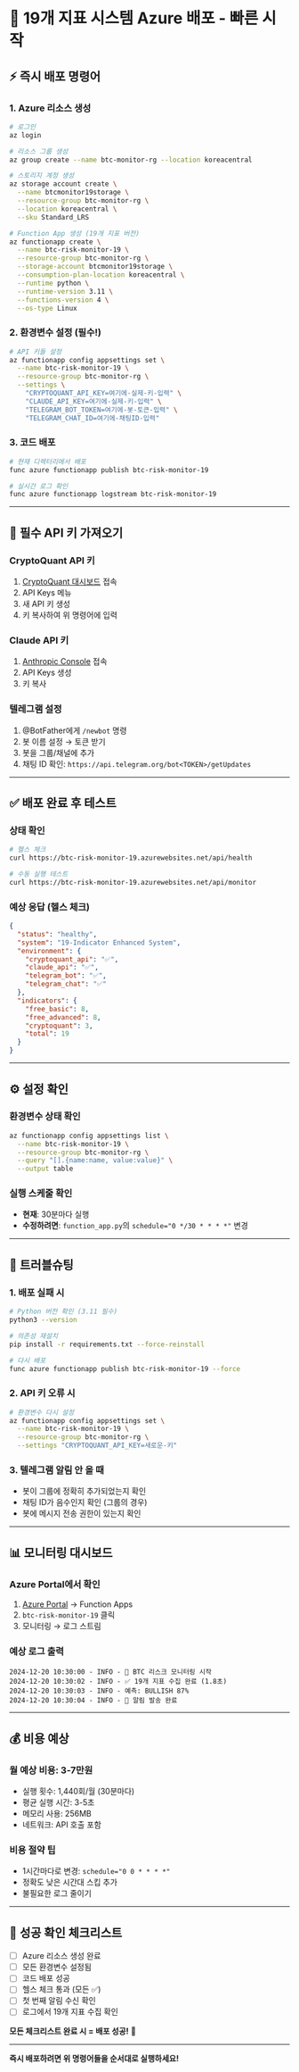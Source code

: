 # 🚀 19개 지표 시스템 Azure 배포 - 빠른 시작

## ⚡ 즉시 배포 명령어

### 1. Azure 리소스 생성
```bash
# 로그인
az login

# 리소스 그룹 생성
az group create --name btc-monitor-rg --location koreacentral

# 스토리지 계정 생성
az storage account create \
  --name btcmonitor19storage \
  --resource-group btc-monitor-rg \
  --location koreacentral \
  --sku Standard_LRS

# Function App 생성 (19개 지표 버전)
az functionapp create \
  --name btc-risk-monitor-19 \
  --resource-group btc-monitor-rg \
  --storage-account btcmonitor19storage \
  --consumption-plan-location koreacentral \
  --runtime python \
  --runtime-version 3.11 \
  --functions-version 4 \
  --os-type Linux
```

### 2. 환경변수 설정 (필수!)
```bash
# API 키들 설정
az functionapp config appsettings set \
  --name btc-risk-monitor-19 \
  --resource-group btc-monitor-rg \
  --settings \
    "CRYPTOQUANT_API_KEY=여기에-실제-키-입력" \
    "CLAUDE_API_KEY=여기에-실제-키-입력" \
    "TELEGRAM_BOT_TOKEN=여기에-봇-토큰-입력" \
    "TELEGRAM_CHAT_ID=여기에-채팅ID-입력"
```

### 3. 코드 배포
```bash
# 현재 디렉터리에서 배포
func azure functionapp publish btc-risk-monitor-19

# 실시간 로그 확인
func azure functionapp logstream btc-risk-monitor-19
```

---

## 🔑 필수 API 키 가져오기

### CryptoQuant API 키
1. [CryptoQuant 대시보드](https://cryptoquant.com/dashboard) 접속
2. API Keys 메뉴
3. 새 API 키 생성
4. 키 복사하여 위 명령어에 입력

### Claude API 키
1. [Anthropic Console](https://console.anthropic.com/) 접속
2. API Keys 생성
3. 키 복사

### 텔레그램 설정
1. @BotFather에게 `/newbot` 명령
2. 봇 이름 설정 → 토큰 받기
3. 봇을 그룹/채널에 추가
4. 채팅 ID 확인: `https://api.telegram.org/bot<TOKEN>/getUpdates`

---

## ✅ 배포 완료 후 테스트

### 상태 확인
```bash
# 헬스 체크
curl https://btc-risk-monitor-19.azurewebsites.net/api/health

# 수동 실행 테스트
curl https://btc-risk-monitor-19.azurewebsites.net/api/monitor
```

### 예상 응답 (헬스 체크)
```json
{
  "status": "healthy",
  "system": "19-Indicator Enhanced System",
  "environment": {
    "cryptoquant_api": "✅",
    "claude_api": "✅", 
    "telegram_bot": "✅",
    "telegram_chat": "✅"
  },
  "indicators": {
    "free_basic": 8,
    "free_advanced": 8,
    "cryptoquant": 3,
    "total": 19
  }
}
```

---

## ⚙️ 설정 확인

### 환경변수 상태 확인
```bash
az functionapp config appsettings list \
  --name btc-risk-monitor-19 \
  --resource-group btc-monitor-rg \
  --query "[].{name:name, value:value}" \
  --output table
```

### 실행 스케줄 확인
- **현재**: 30분마다 실행
- **수정하려면**: `function_app.py`의 `schedule="0 */30 * * * *"` 변경

---

## 🚨 트러블슈팅

### 1. 배포 실패 시
```bash
# Python 버전 확인 (3.11 필수)
python3 --version

# 의존성 재설치  
pip install -r requirements.txt --force-reinstall

# 다시 배포
func azure functionapp publish btc-risk-monitor-19 --force
```

### 2. API 키 오류 시
```bash
# 환경변수 다시 설정
az functionapp config appsettings set \
  --name btc-risk-monitor-19 \
  --resource-group btc-monitor-rg \
  --settings "CRYPTOQUANT_API_KEY=새로운-키"
```

### 3. 텔레그램 알림 안 올 때
- 봇이 그룹에 정확히 추가되었는지 확인
- 채팅 ID가 음수인지 확인 (그룹의 경우)
- 봇에 메시지 전송 권한이 있는지 확인

---

## 📊 모니터링 대시보드

### Azure Portal에서 확인
1. [Azure Portal](https://portal.azure.com) → Function Apps
2. `btc-risk-monitor-19` 클릭
3. 모니터링 → 로그 스트림

### 예상 로그 출력
```
2024-12-20 10:30:00 - INFO - 🚀 BTC 리스크 모니터링 시작
2024-12-20 10:30:02 - INFO - ✅ 19개 지표 수집 완료 (1.8초)
2024-12-20 10:30:03 - INFO - 예측: BULLISH 87%
2024-12-20 10:30:04 - INFO - 📨 알림 발송 완료
```

---

## 💰 비용 예상

### 월 예상 비용: **3-7만원**
- 실행 횟수: 1,440회/월 (30분마다)
- 평균 실행 시간: 3-5초
- 메모리 사용: 256MB
- 네트워크: API 호출 포함

### 비용 절약 팁
- 1시간마다로 변경: `schedule="0 0 * * * *"`
- 정확도 낮은 시간대 스킵 추가
- 불필요한 로그 줄이기

---

## 🎯 성공 확인 체크리스트

- [ ] Azure 리소스 생성 완료
- [ ] 모든 환경변수 설정됨 
- [ ] 코드 배포 성공
- [ ] 헬스 체크 통과 (모든 ✅)
- [ ] 첫 번째 알림 수신 확인
- [ ] 로그에서 19개 지표 수집 확인

**모든 체크리스트 완료 시 = 배포 성공!** 🎉

---

**즉시 배포하려면 위 명령어들을 순서대로 실행하세요!**
